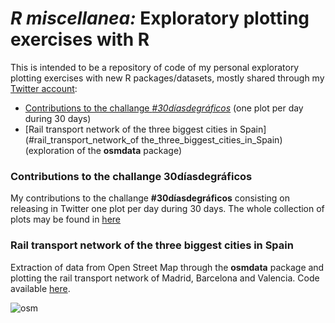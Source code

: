 # *R miscellanea:* Exploratory plotting exercises with R

This is intended to be a repository of code of my personal exploratory plotting exercises with new R packages/datasets, mostly shared through my [Twitter account](https://twitter.com/GuillemSalazar):



- [Contributions to the challange *#30díasdegráficos*](#contributions_to_the_challange_30díasdegráficos) (one plot per day during 30 days)
- [Rail transport network of the three biggest cities in Spain](#rail_transport_network_of the_three_biggest_cities_in_Spain) (exploration of the **osmdata** package)

### Contributions to the challange 30díasdegráficos

My contributions to the challange **#30díasdegráficos** consisting on releasing in Twitter one plot per day during 30 days. The whole collection of plots may be found in [here](https://github.com/cienciadedatos/datos-de-miercoles/blob/master/30-dias-de-graficos-2020.md)

### Rail transport network of the three biggest cities in Spain

Extraction of data from Open Street Map through the **osmdata** package and plotting the rail transport network of Madrid, Barcelona and Valencia. Code available [here](./code/osmdata.R).

![osm](./images/osm.png)